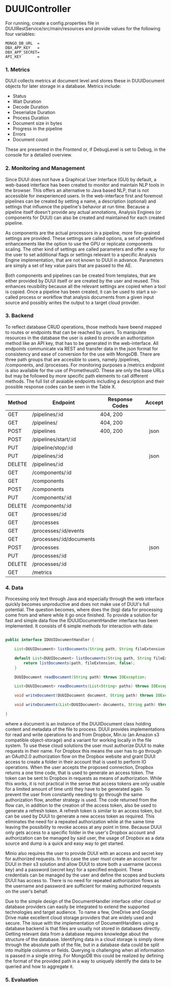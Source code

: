 # DUUIController

For running, create a config.properties file in DUUIRestService/src/main/resources and provide values for the
following four variables:

```
MONGO_DB_URL  =
DBX_APP_KEY   =
DBX_APP_SECRET=
API_KEY       =
```

### 1. Metrics

DUUI collects metrics at document level and stores these in DUUIDocument objects for later storage in a
database. Metrics include:

- Status
- Wait Duration
- Decode Duration
- Deserialize Duration
- Process Duration
- Document size in bytes
- Progress in the pipeline
- Errors
- Document count

These are presented in the Frontend or, if DebugLevel is set to Debug, in the console for a detailed overview.

### 2. Monitoring and Management

Since DUUI does not have a Graphical User Interface (GUI) by default, a web-based interface has been created
to monitor and maintain NLP tools in the browser. This offers an alternative to Java based NLP, that is not
accessible for inexperienced users.
In the web-interface first and foremost pipelines can be created by setting a name, a description (optional)
and settings that influence the pipeline's behavior at run time. Because a pipeline itself doesn't provide any
actual annotations, Analysis Engines (or components for DUUI) can also be created and maintained for each
created pipeline.

As components are the actual processors in a pipeline, more fine-grained settings are provided. These settings
are called options, a set of predefined enhancements like the option to use the GPU or replicate components
scaling. The other kind of settings are called parameters and offer a way for the user to set additional flags
or settings relevant to a specific Analysis Engine implementation, that are not known to DUUI in advance.
Parameters are simply a set of key value pairs that are passed to the AE.

Both components and pipelines can be created from templates, that are either provided by DUUI itself or are
created by the user and reused. This enhances reusibility because all the relevant settings are copied when a
tool is copied. Once a pipeline has been created, it can be used to start a so-called process or workflow that
analysis documents from a given input source and possibly writes the output to a target cloud provider.

### 3. Backend

To reflect database CRUD operations, those methods have beend mapped to routes or endpoints that can be
reached by users. To manipulate resources in the database the user is asked to provide an authorization method
like an API key, that has to be generated in the web-interface. All endpoints communicate via REST and
transfer data in the json format for consistency and ease of conversion for the use with MongoDB. There are
three path groups that are accesible to users, namely /pipelines, /components, and /processes. For monitoring
purposes a /metrics endpoint is also available for the use of PrometheusIO.
These are only the base URLs but may be followed by more specific path elements to call different methods.
The full list of avaiable endpoints including a description and their possible response codes can be seen in
the Table X.

| Method | Endpoint                 | Response Codes | Accept |
|:-------|--------------------------|----------------|:------:|
| GET    | /pipelines/:id           | 404, 200       |        |
| GET    | /pipelines/              | 404, 200       |        |
| POST   | /pipelines               | 400, 200       |  json  |
| POST   | /pipelines/start/:id     |                |        |
| PUT    | /pipeline/stop/:id       |                |        |
| PUT    | /pipelines/:id           |                |  json  |
| DELETE | /pipelines/:id           |                |        |
| GET    | /components/:id          |                |        |
| GET    | /components              |                |        |
| POST   | /components              |                |        |
| PUT    | /components/:id          |                |        |
| DELETE | /components/:id          |                |        |
| GET    | /processes/:id           |                |        |
| GET    | /processes               |                |        |
| GET    | /processes/:id/events    |                |        |
| GET    | /processes/:id/documents |                |        |
| POST   | /processes               |                |  json  |
| PUT    | /processes/:id           |                |        |
| DELETE | /processes/:id           |                |        |
| GET    | /metrics                 |                |        |

### 4. Data

Processing only text through Java and especially through the web interface quickly becomes unproductive and
does not make use of DUUI's full potential. The question becomes, where does the (big) data for processing
come from and where while it go once finished. To provide a solution for fast and simple data flow the
IDUUIDocumentHandler interface has been implemented. It consists of 6 simple methods for interaction with
data:

```java

public interface IDUUIDocumentHandler {

    List<DUUIDocument> listDocuments(String path, String fileExtension, boolean recursive) throws IOException;

    default List<DUUIDocument> listDocuments(String path, String fileExtension) throws IOException {
        return listDocuments(path, fileExtension, false);
    }

    DUUIDocument readDocument(String path) throws IOException;

    List<DUUIDocument> readDocuments(List<String> paths) throws IOException;

    void writeDocument(DUUIDocument document, String path) throws IOException;

    void writeDocuments(List<DUUIDocument> documents, String path) throws IOException;

}
```

where a document is an instance of the DUUIDocument class holding content and metadata of the file to process.
DUUI provides implementations for read and write operations to and from Dropbox, Min.io (an Amazon s3
compatible object-storage) and a variant for working locally in the file system. To use these cloud solutions
the user must authorize DUUI to make requests in their name. For Dropbox this means the user has to go through
an OAuth2.0 authorization flow on the Dropbox website and grant DUUI access to create a folder in their
account that is used to perform IO operations. When the user accepts the proposed connection, Dropbox returns
a one time code, that is used to generate an access token. The token can be sent to Dropbox in requests as
means of authorization. While this works, it is not practical in the sense that access tokens are only usable
for a limited amount of time until they have to be generated again. To prevent the user from constantly
needing to go through the same authorization flow, another strategy is used. The code returned from the flow
can, in addition to the creation of the access token, also be used to generate a refresh token. A refresh
token is similar to an access token, but can be used by DUUI to generate a new access token as required. This
eliminates the need for a repeated authorization while at the same time leaving the possibility to revoke
access at any point in time. Because DUUI only gets access to a specific folder in the user's Dropbox account
and authorization can be managed by said user, the usage of Dropbox as a data source and dump is a quick and
easy way to get started.

Minio also requires the user to provide DUUI with an access and secret key for authorized requests. In this
case the user must create an account for DUUI in their s3 solution and allow DUUI to store both a username
(access key) and a password (secret key) for a specified endpoint. These credentials can be managed by the
user and define the scopes and buckets DUUI has access to. There is no need for repeated authorization flows
as the username and password are sufficient for making authorized requests on the user's behalf.

Due to the simple design of the DocumentHandler interface other cloud or database providers can easily be
integrated to extend the supported technologies and target audience. To name a few, OneDrive and Google Drive
make excellent cloud storage providers that are widely used and secure. The issue with the implementation of
DocumentHandlers using a database backend is that files are usually not stored in databases directly. Getting
relevant data from a database requires knowledge about the structure of the database. Identifying data in a
cloud storage is simply done through the absolute path of the file, but in a database data could be split into
multiple columns or fields. Querying is challenging when all information is passed in a single string. For
MongoDB this could be realized by defining the format of the provided path in a way to uniquely identify the
data to be queried and how to aggregate it.

### 5. Evaluation
